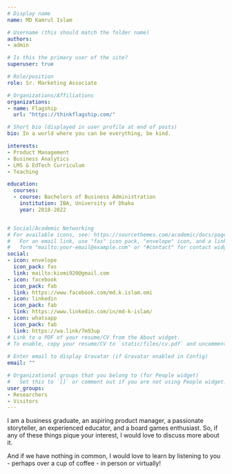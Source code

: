 ```yaml
---
# Display name
name: MD Kamrul Islam

# Username (this should match the folder name)
authors:
- admin

# Is this the primary user of the site?
superuser: true

# Role/position
role: Sr. Marketing Associate

# Organizations/Affiliations
organizations:
- name: Flagship
  url: "https://thinkflagship.com/"

# Short bio (displayed in user profile at end of posts)
bio: In a world where you can be everything, be kind.

interests:
- Product Management 
- Business Analytics
- LMS & EdTech Curriculum
- Teaching

education:
  courses:
  - course: Bachelors of Business Administration
    institution: IBA, University of Dhaka
    year: 2018-2022


# Social/Academic Networking
# For available icons, see: https://sourcethemes.com/academic/docs/page-builder/#icons
#   For an email link, use "fas" icon pack, "envelope" icon, and a link in the
#   form "mailto:your-email@example.com" or "#contact" for contact widget.
social:
- icon: envelope
  icon_pack: fas
  link: mailto:kiomi920@gmail.com
- icon: facebook
  icon_pack: fab
  link: https://www.facebook.com/md.k.islam.omi    
- icon: linkedin
  icon_pack: fab
  link: https://www.linkedin.com/in/md-k-islam/
- icon: whatsapp
  icon_pack: fab
  link: https://wa.link/7m93up 
# Link to a PDF of your resume/CV from the About widget.
# To enable, copy your resume/CV to `static/files/cv.pdf` and uncomment the lines below.
  
# Enter email to display Gravatar (if Gravatar enabled in Config)
email: ""

# Organizational groups that you belong to (for People widget)
#   Set this to `[]` or comment out if you are not using People widget.
user_groups:
- Researchers
- Visitors
---
```


I am a business graduate, an aspiring product manager, a passionate storyteller, an experienced educator, and a board games enthusiast. So, if any of these things pique your interest, I would love to discuss more about it. 

And if we have nothing in common, I would love to learn by listening to you - perhaps over a cup of coffee - in person or virtually! 
